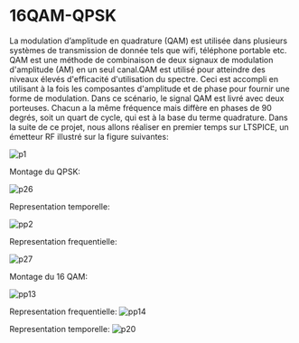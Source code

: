 # 16QAM-QPSK

La modulation d’amplitude en quadrature (QAM) est utilisée dans plusieurs systèmes de transmission de donnée tels que wifi, téléphone portable  etc.
QAM est une méthode de combinaison de deux signaux de modulation d'amplitude (AM) en un seul canal.QAM est utilisé pour atteindre des niveaux élevés d'efficacité d'utilisation du spectre. Ceci est accompli en utilisant à la fois les composantes d'amplitude et de phase pour fournir une forme de modulation. Dans ce scénario, le signal QAM est livré avec deux porteuses. Chacun a la même fréquence mais diffère en phases de 90 degrés, soit un quart de cycle, qui est à la base du terme quadrature. Dans la suite de ce projet, nous allons réaliser en premier temps sur LTSPICE, un émetteur RF illustré sur la figure suivantes:

![p1](https://user-images.githubusercontent.com/22806623/190599946-ae9ead1d-5f1d-418f-8bd5-a7706ceeaf1c.JPG)

Montage du QPSK:

![p26](https://user-images.githubusercontent.com/22806623/190602818-f4677f36-d597-496e-8053-8200e55f91d9.png)

Representation temporelle:

![pp2](https://user-images.githubusercontent.com/22806623/190602867-254b9969-5d5c-4e82-8207-4b7d98a4fd15.JPG)


Representation frequentielle:

![p27](https://user-images.githubusercontent.com/22806623/190602879-2f816df5-b189-487c-8d2d-d83a6445b4ef.png)

Montage du 16 QAM:

![pp13](https://user-images.githubusercontent.com/22806623/190602887-ba0146c1-5a20-4040-b742-90b7d22586b6.JPG)


Representation frequentielle:
![pp14](https://user-images.githubusercontent.com/22806623/190602895-1ee761bc-7801-4566-aa5e-f922a2c2af99.JPG)

Representation temporelle:
![p20](https://user-images.githubusercontent.com/22806623/190602905-1027df80-62c9-4312-a0cb-a4deef61070a.png)
